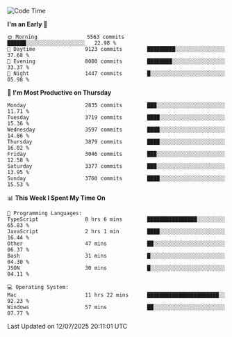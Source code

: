 <!--START_SECTION:waka-->
![Code Time](http://img.shields.io/badge/Code%20Time-5%2C206%20hrs%208%20mins-blue)

**I'm an Early 🐤** 

```text
🌞 Morning                5563 commits        ██████░░░░░░░░░░░░░░░░░░░   22.98 % 
🌆 Daytime                9123 commits        █████████░░░░░░░░░░░░░░░░   37.68 % 
🌃 Evening                8080 commits        ████████░░░░░░░░░░░░░░░░░   33.37 % 
🌙 Night                  1447 commits        █░░░░░░░░░░░░░░░░░░░░░░░░   05.98 % 
```
📅 **I'm Most Productive on Thursday** 

```text
Monday                   2835 commits        ███░░░░░░░░░░░░░░░░░░░░░░   11.71 % 
Tuesday                  3719 commits        ████░░░░░░░░░░░░░░░░░░░░░   15.36 % 
Wednesday                3597 commits        ████░░░░░░░░░░░░░░░░░░░░░   14.86 % 
Thursday                 3879 commits        ████░░░░░░░░░░░░░░░░░░░░░   16.02 % 
Friday                   3046 commits        ███░░░░░░░░░░░░░░░░░░░░░░   12.58 % 
Saturday                 3377 commits        ███░░░░░░░░░░░░░░░░░░░░░░   13.95 % 
Sunday                   3760 commits        ████░░░░░░░░░░░░░░░░░░░░░   15.53 % 
```


📊 **This Week I Spent My Time On** 

```text
💬 Programming Languages: 
TypeScript               8 hrs 6 mins        ████████████████░░░░░░░░░   65.83 % 
JavaScript               2 hrs 1 min         ████░░░░░░░░░░░░░░░░░░░░░   16.44 % 
Other                    47 mins             ██░░░░░░░░░░░░░░░░░░░░░░░   06.37 % 
Bash                     31 mins             █░░░░░░░░░░░░░░░░░░░░░░░░   04.30 % 
JSON                     30 mins             █░░░░░░░░░░░░░░░░░░░░░░░░   04.11 % 

💻 Operating System: 
Mac                      11 hrs 22 mins      ███████████████████████░░   92.23 % 
Windows                  57 mins             ██░░░░░░░░░░░░░░░░░░░░░░░   07.77 % 
```


 Last Updated on 12/07/2025 20:11:01 UTC
<!--END_SECTION:waka-->
